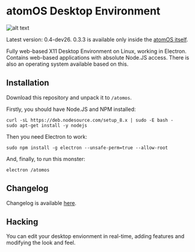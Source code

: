 # atomOS Desktop Environment

![alt text](https://pp.userapi.com/c841636/v841636258/2ec95/7cDypn8Pu4I.jpg)

Latest version: 0.4-dev26. 0.3.3 is available only inside the [atomOS itself](https://drive.google.com/drive/folders/0B_VomIpGvKyvU0RPUnVxM2pOeDg).

Fully web-based X11 Desktop Environment on Linux, working in Electron.
Contains web-based applications with absolute Node.JS access.
There is also an operating system available based on this.

## Installation

Download this repository and unpack it to `/atomos`.

Firstly, you should have Node.JS and NPM installed:
```
curl -sL https://deb.nodesource.com/setup_8.x | sudo -E bash -
sudo apt-get install -y nodejs
```
Then you need Electron to work:
```
sudo npm install -g electron --unsafe-perm=true --allow-root
```
And, finally, to run this monster:
```
electron /atomos
```

## Changelog

Changelog is available [here](https://github.com/ruslang02/atomos/home/Documents/CHANGE.log).

## Hacking
You can edit your desktop envionment in real-time, adding features and modifying the look and feel.
